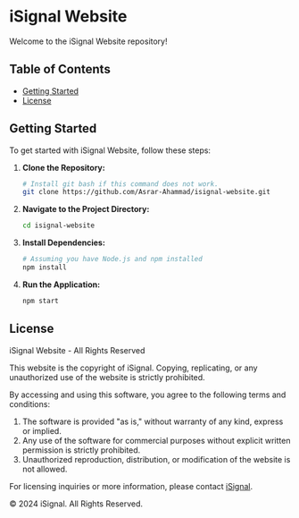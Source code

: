 # iSignal Website

Welcome to the iSignal Website repository!

## Table of Contents

- [Getting Started](#getting-started)
- [License](#license)

## Getting Started

To get started with iSignal Website, follow these steps:

1. **Clone the Repository:**
   ```bash
   # Install git bash if this command does not work.
   git clone https://github.com/Asrar-Ahammad/isignal-website.git

2. **Navigate to the Project Directory:**
    ```bash
    cd isignal-website
3. **Install Dependencies:**
    ```bash
    # Assuming you have Node.js and npm installed
    npm install
4. **Run the Application:**
    ```bash
    npm start

## License
iSignal Website - All Rights Reserved

This website is the copyright of iSignal. Copying, replicating, or any unauthorized use of the website is strictly prohibited.

By accessing and using this software, you agree to the following terms and conditions:

1. The software is provided "as is," without warranty of any kind, express or implied.
2. Any use of the software for commercial purposes without explicit written permission is strictly prohibited.
3. Unauthorized reproduction, distribution, or modification of the website is not allowed.

For licensing inquiries or more information, please contact <a href="https://www.isignalresearch.com">iSignal</a>.

© 2024 iSignal. All Rights Reserved.

